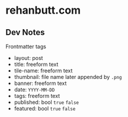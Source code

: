 # rehanbutt.com

## Dev Notes

Frontmatter tags

* layout: post
* title: freeform text
* tile-name: freeform text
* thumbnail: file name later appended by `.png`
* banner: freeform text
* date: `YYYY-MM-DD`
* tags: freeform text
* published: bool `true` `false`
* featured: bool `true` `false`

